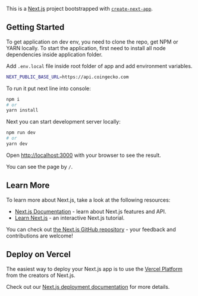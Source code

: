 This is a [Next.js](https://nextjs.org/) project bootstrapped with [`create-next-app`](https://github.com/vercel/next.js/tree/canary/packages/create-next-app).

## Getting Started

To get application on dev env, you need to clone the repo, get NPM or YARN locally. 
To start the application, first need to install all node dependencies inside application folder.

Add `.env.local` file inside root folder of app and add environment variables. 
```bash
NEXT_PUBLIC_BASE_URL=https://api.coingecko.com
```

To run it put next line into console:

```bash
npm i
# or
yarn install
```

Next you can start development server locally:

```bash
npm run dev
# or
yarn dev
```

Open [http://localhost:3000](http://localhost:3000) with your browser to see the result.

You can see the page by  `/`.

## Learn More

To learn more about Next.js, take a look at the following resources:

- [Next.js Documentation](https://nextjs.org/docs) - learn about Next.js features and API.
- [Learn Next.js](https://nextjs.org/learn) - an interactive Next.js tutorial.

You can check out [the Next.js GitHub repository](https://github.com/vercel/next.js/) - your feedback and contributions are welcome!

## Deploy on Vercel

The easiest way to deploy your Next.js app is to use the [Vercel Platform](https://vercel.com/new?utm_medium=default-template&filter=next.js&utm_source=create-next-app&utm_campaign=create-next-app-readme) from the creators of Next.js.

Check out our [Next.js deployment documentation](https://nextjs.org/docs/deployment) for more details.
